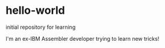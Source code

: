 # hello-world
initial repository for learning

I'm an ex-IBM Assembler developer trying to learn new tricks!
